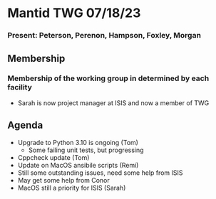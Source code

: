 # Mantid TWG 07/18/23
### Present: Peterson, Perenon, Hampson, Foxley,                         Morgan

## Membership
### Membership of the working group in determined by each facility
- Sarah is now project manager at ISIS and now a member of TWG

## Agenda
- Upgrade to Python 3.10 is ongoing (Tom)
  - Some failing unit tests, but progressing
- Cppcheck update (Tom)
- Update on MacOS ansibile scripts (Remi)
 - Still some outstanding issues, need some help from ISIS
 - May get some help from Conor
 - MacOS still a priority for ISIS (Sarah)
